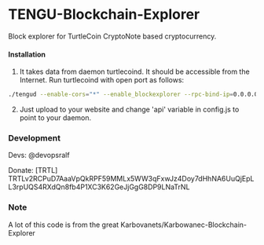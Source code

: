 # TENGU-Blockchain-Explorer
Block explorer for TurtleCoin CryptoNote based cryptocurrency.

#### Installation

1) It takes data from daemon turtlecoind. It should be accessible from the Internet. Run turtlecoind with open port as follows:
```bash
./tengud --enable-cors="*" --enable_blockexplorer --rpc-bind-ip=0.0.0.0 --rpc-bind-port=11898

```
2) Just upload to your website and change 'api' variable in config.js to point to your daemon.


### Development
Devs:
    @devopsralf

Donate: [TRTL] TRTLv2RCPuD7AaaVpQkRPF59MMLx5WW3qFxwJz4Doy7dHhNA6UuQjEpLL3rpUQS4RXdQn8fb4P1XC3K62GeJjGgG8DP9LNaTrNL

### Note

A lot of this code is from the great Karbovanets/Karbowanec-Blockchain-Explorer
